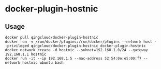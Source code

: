 # docker-plugin-hostnic

## Usage

    docker pull qingcloud/docker-plugin-hostnic
    docker run -v /run/docker/plugins:/run/docker/plugins --network host --privileged qingcloud/docker-plugin-hostnic docker-plugin-hostnic
    docker network create -d hostnic --subnet=192.168.1.0/24 --gateway 192.168.1.1 hostnic
    docker run -it --ip 192.168.1.5 --mac-address 52:54:0e:e5:00:f7 --network hostnic ubuntu bash



